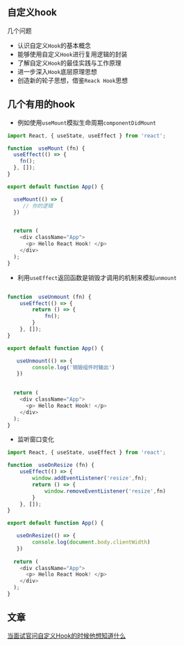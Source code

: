 ## 自定义hook

几个问题

- 认识自定义`Hook`的基本概念
- 能够使用自定义`Hook`进行复用逻辑的封装
- 了解自定义`Hook`的最佳实践与工作原理
- 进一步深入`Hook`底层原理思想
- 创造新的轮子思想，借鉴`Reack Hook`思想

## 几个有用的hook

- 例如使用`useMount`模拟生命周期`componentDidMount`

```js
import React, { useState, useEffect } from 'react';

function  useMount (fn) {
  useEffect(() => {
    fn();
  }, []);
}

export default function App() {

  useMount(() => {
     // 你的逻辑
  })


  return (
    <div className="App">
      <p> Hello React Hook! </p>
    </div>
  );
}
```

- 利用`useEffect`返回函数是销毁才调用的机制来模拟`unmount`

```js

function  useUnmount (fn) {
    useEffect(() => {
        return () => {
            fn();
        }
    }, []);
}

export default function App() {

   useUnmount(() => {
        console.log('销毁组件时输出')
   })
 

  return (
    <div className="App">
      <p> Hello React Hook! </p>
    </div>
  );
}
```

- 监听窗口变化

```js
import React, { useState, useEffect } from 'react';

function  useOnResize (fn) {
    useEffect(() => {
        window.addEventListener('resize',fn);
        return () => {
            window.removeEventListener('resize',fn)
        }
    }, []);
}

export default function App() {

   useOnResize(() => {
        console.log(document.body.clientWidth)
   })
 
  return (
    <div className="App">
      <p> Hello React Hook! </p>
    </div>
  );
}

```







## 文章

[当面试官问自定义Hook的时候他想知道什么](https://juejin.cn/post/6961664628526940174#heading-6)